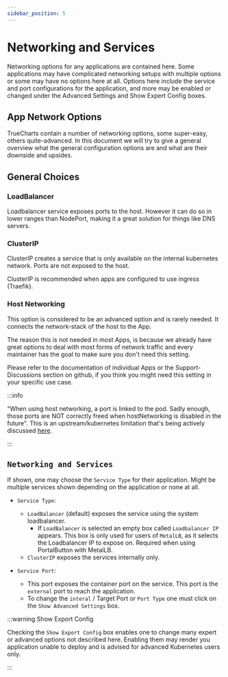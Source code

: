 ```yaml
---
sidebar_position: 5
---
```

# Networking and Services

Networking options for any applications are contained here. Some applications may have complicated networking setups with multiple options or some may have no options here at all. Options here include the service and port configurations for the application, and more may be enabled or changed under the Advanced Settings and Show Expert Config boxes.

## App Network Options

TrueCharts contain a number of networking options, some super-easy, others quite-advanced. In this document we will try to give a general overview what the general configuration options are and what are their downside and upsides.

## General Choices

### LoadBalancer

Loadbalancer service exposes ports to the host. However it can do so in lower ranges than NodePort, making it a great solution for things like DNS servers.

### ClusterIP

ClusterIP creates a service that is only available on the internal kubernetes network. Ports are not exposed to the host.

ClusterIP is recommended when apps are configured to use ingress (Traefik).

### Host Networking

This option is considered to be an advanced option and is rarely needed. It connects the network-stack of the host to the App.

The reason this is not needed in most Apps, is because we already have great options to deal with most forms of network traffic and every maintainer has the goal to make sure you don't need this setting.

Please refer to the documentation of individual Apps or the Support-Discussions section on github, if you think you might need this setting in your specific use case.

:::info

"When using host networking, a port is linked to the pod. Sadly enough, those ports are NOT correctly freed when hostNetworking is disabled in the future". This is an upstream/kubernetes limitation that's being actively discussed [here](https://github.com/k3s-io/k3s/discussions/7382).

:::

## `Networking and Services`

If shown, one may choose the `Service Type` for their application. Might be multiple services shown depending on the application or none at all.

- `Service Type`:
  - `LoadBalancer` (default) exposes the service using the system loadbalancer.
    - If `LoadBalancer` is selected an empty box called `Loadbalancer IP` appears. This box is only used for users of `MetalLB`, as it selects the Loadbalancer IP to expose on. Required when using PortalButton with MetalLB.
  - `ClusterIP` exposes the services internally only.

- `Service Port`:
  - This port exposes the container port on the service. This port is the `external` port to reach the application.
  - To change the `interal` / Target Port or `Port Type` one must click on the `Show Advanced Settings` box.

:::warning Show Export Config

Checking the `Show Export Config` box enables one to change many expert or advanced options not described here. Enabling them may render you application unable to deploy and is advised for advanced Kubernetes users only.

:::

